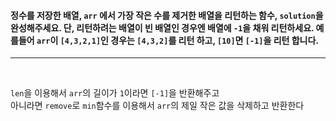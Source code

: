 <h4>

정수를 저장한 배열, `arr` 에서 가장 작은 수를 제거한 배열을 리턴하는 함수, `solution`을 완성해주세요. 단, 리턴하려는 배열이 빈 배열인 경우엔 배열에 `-1`을 채워 리턴하세요. 예를들어 `arr`이 `[4,3,2,1]`인 경우는 `[4,3,2]`를 리턴 하고, `[10]`면 `[-1]`을 리턴 합니다.

</h4>

---

<br>

`len`을 이용해서 `arr`의 길이가 `1`이라면 `[-1]`을 반환해주고<br>
아니라면 `remove`로 `min`함수를 이용해서 `arr`의 제일 작은 값을 삭제하고 반환한다<br>
